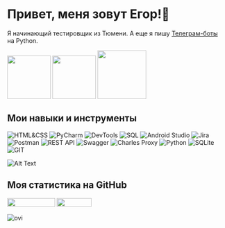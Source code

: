 # Привет, меня зовут Егор!👋
Я начинающий тестировщик из Тюмени. А еще я пишу [Телеграм-боты](https://t.me/yegor_an) на Python.



<a href="https://t.me/yegor_an"><img src="https://img.shields.io/badge/Telegram-2CA5E0?style=for-the-badge&logo=telegram&logoColor=white" width="100"></a>
<a href="https://www.linkedin.com/in/yegor-an/"><img src="https://img.shields.io/badge/LinkedIn-0077B5?style=for-the-badge&logo=linkedin&logoColor=white" width="100"></a>
<a href="https://vk.com/zu_mit_bitte"><img src="https://img.shields.io/badge/вконтакте-%232E87FB.svg?&style=for-the-badge&logo=vk&logoColor=white" width="112"></a>

## Мои навыки и инструменты

![HTML&CSS](https://img.shields.io/badge/HTML%26CSS-%23008000?style=for-the-badge&logo=html5&logoColor=white)
![PyCharm](https://img.shields.io/badge/PyCharm-%23008000?style=for-the-badge&logo=pycharm&logoColor=white)
![DevTools](https://img.shields.io/badge/DevTools-%23008000?style=for-the-badge&logo=google-chrome&logoColor=white)
![SQL](https://img.shields.io/badge/SQL-%23008000?style=for-the-badge&logo=MySQL&logoColor=white)
![Android Studio](https://img.shields.io/badge/AndroidStudio-%23008000?style=for-the-badge&logo=android-studio&logoColor=white)
![Jira](https://img.shields.io/badge/Jira-%23008000?style=for-the-badge&logo=jira&logoColor=white)
![Postman](https://img.shields.io/badge/Postman-%23008000?style=for-the-badge&logo=postman&logoColor=white)
![REST API](https://img.shields.io/badge/RESTAPI-%23008000?style=for-the-badge&logo=rest-api&logoColor=white)
![Swagger](https://img.shields.io/badge/Swagger-%23008000?style=for-the-badge&logo=swagger&logoColor=white)
![Charles Proxy](https://img.shields.io/badge/CharlesProxy-%23008000?style=for-the-badge&logo=charles-proxy&logoColor=white)
![Python](https://img.shields.io/badge/Python-%23008000?style=for-the-badge&logo=python&logoColor=white)
![SQLite](https://img.shields.io/badge/SQLite-%23008000?style=for-the-badge&logo=sqlite&logoColor=white)
![GIT](https://img.shields.io/badge/GIT-%23008000?style=for-the-badge&logo=git&logoColor=white)

![Alt Text](https://i.imgur.com/klwfljn.gif)

## Моя статистика на GitHub

<img src="https://img.shields.io/badge/Repositories-5-blue" width="110" height="20"> <img src="https://img.shields.io/badge/Stars-1-blue" width="80" height="20">

<img src="https://github-readme-stats.vercel.app/api/top-langs?username=yegor-an&show_icons=true&locale=en&layout=compact&theme=chartreuse-dark" alt="ovi" />


